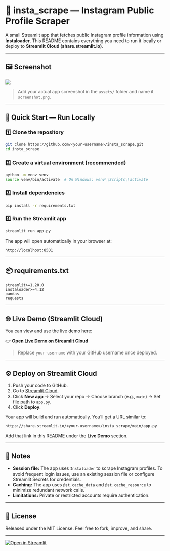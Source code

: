 # 📸 insta_scrape — Instagram Public Profile Scraper

A small Streamlit app that fetches public Instagram profile information using **Instaloader**. This README contains everything you need to run it locally or deploy to **Streamlit Cloud (share.streamlit.io)**.

---

## 🖼️ Screenshot

![](assets/screenshot.png)

> Add your actual app screenshot in the `assets/` folder and name it `screenshot.png`.

---

## 🚀 Quick Start — Run Locally

### 1️⃣ Clone the repository

```bash
git clone https://github.com/<your-username>/insta_scrape.git
cd insta_scrape
```

### 2️⃣ Create a virtual environment (recommended)

```bash
python -m venv venv
source venv/bin/activate  # On Windows: venv\\Scripts\\activate
```

### 3️⃣ Install dependencies

```bash
pip install -r requirements.txt
```

### 4️⃣ Run the Streamlit app

```bash
streamlit run app.py
```

The app will open automatically in your browser at:

```
http://localhost:8501
```

---

## 📦 requirements.txt

```
streamlit>=1.20.0
instaloader>=4.12
pandas
requests
```

---

## 🌐 Live Demo (Streamlit Cloud)

You can view and use the live demo here:

👉 **[Open Live Demo on Streamlit Cloud](https://share.streamlit.io/your-username/insta_scrape/main/app.py)**

> Replace `your-username` with your GitHub username once deployed.

---

## ⚙️ Deploy on Streamlit Cloud

1. Push your code to GitHub.
2. Go to [Streamlit Cloud](https://share.streamlit.io/).
3. Click **New app** → Select your repo → Choose branch (e.g., `main`) → Set file path to `app.py`.
4. Click **Deploy**.

Your app will build and run automatically. You’ll get a URL similar to:

```
https://share.streamlit.io/<your-username>/insta_scrape/main/app.py
```

Add that link in this README under the **Live Demo** section.

---

## 🧠 Notes

* **Session file:** The app uses `Instaloader` to scrape Instagram profiles. To avoid frequent login issues, use an existing session file or configure Streamlit Secrets for credentials.
* **Caching:** The app uses `@st.cache_data` and `@st.cache_resource` to minimize redundant network calls.
* **Limitations:** Private or restricted accounts require authentication.

---

## 🪪 License

Released under the MIT License. Feel free to fork, improve, and share.

---

[![Open in Streamlit](https://static.streamlit.io/badges/streamlit_badge_black_white.svg)](https://share.streamlit.io/your-username/insta_scrape/main/app.py)
